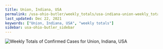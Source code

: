 ```yaml
---
title: Union, Indiana, USA
permalink: /usa-ohio-butler/weekly_totals/usa-indiana-union-weekly_totals.html
last_updated: Dec 22, 2021
keywords: ["Union, Indiana, USA", "weekly totals"]
sidebar: usa-ohio-butler_sidebar
---
```


![Weekly Totals of Confirmed Cases for Union, Indiana, USA](/covid_tracker/images/graphs/usa-indiana-union-weekly_totals_graph.png)
